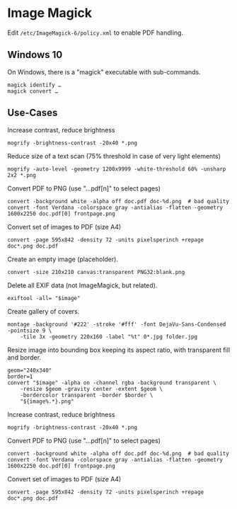 # Image Magick

Edit `/etc/ImageMagick-6/policy.xml` to enable PDF handling.

## Windows 10

On Windows, there is a "magick" executable with sub-commands.

    magick identify …
    magick convert …

## Use-Cases

Increase contrast, reduce brightness

    mogrify -brightness-contrast -20x40 *.png

Reduce size of a text scan (75% threshold in case of very light elements)

    mogrify -auto-level -geometry 1200x9999 -white-threshold 60% -unsharp 2x2 *.png

Convert PDF to PNG (use "...pdf[n]" to select pages)

    convert -background white -alpha off doc.pdf doc-%d.png  # bad quality
    convert -font Verdana -colorspace gray -antialias -flatten -geometry 1600x2250 doc.pdf[0] frontpage.png

Convert set of images to PDF (size A4)

    convert -page 595x842 -density 72 -units pixelsperinch +repage doc*.png doc.pdf

Create an empty image (placeholder).

    convert -size 210x210 canvas:transparent PNG32:blank.png

Delete all EXIF data (not ImageMagick, but related).

    exiftool -all= "$image"

Create gallery of covers.

    montage -background '#222' -stroke '#fff' -font DejaVu-Sans-Condensed -pointsize 9 \
        -tile 3x -geometry 220x160 -label "%t" 0*.jpg folder.jpg

Resize image into bounding box keeping its aspect ratio, with transparent fill and border.

    geom="240x340"
    border=1
    convert "$image" -alpha on -channel rgba -background transparent \
        -resize $geom -gravity center -extent $geom \
        -bordercolor transparent -border $border \
        "${image%.*}.png"

Increase contrast, reduce brightness

    mogrify -brightness-contrast -20x40 *.png

Convert PDF to PNG (use "...pdf[n]" to select pages)

    convert -background white -alpha off doc.pdf doc-%d.png  # bad quality
    convert -font Verdana -colorspace gray -antialias -flatten -geometry 1600x2250 doc.pdf[0] frontpage.png

Convert set of images to PDF (size A4)

    convert -page 595x842 -density 72 -units pixelsperinch +repage doc*.png doc.pdf
